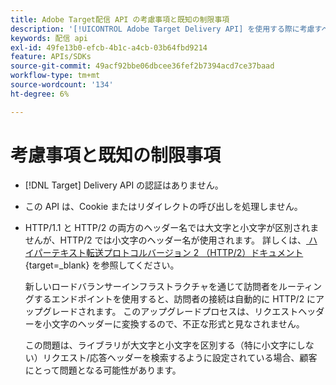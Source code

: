```yaml
---
title: Adobe Target配信 API の考慮事項と既知の制限事項
description: '[!UICONTROL Adobe Target Delivery API] を使用する際に考慮すべき考慮事項と既知の制限事項は何ですか？'
keywords: 配信 api
exl-id: 49fe13b0-efcb-4b1c-a4cb-03b64fbd9214
feature: APIs/SDKs
source-git-commit: 49acf92bbe06dbcee36fef2b7394acd7ce37baad
workflow-type: tm+mt
source-wordcount: '134'
ht-degree: 6%

---
```


# 考慮事項と既知の制限事項

* [!DNL Target] Delivery API の認証はありません。
* この API は、Cookie またはリダイレクトの呼び出しを処理しません。
* HTTP/1.1 と HTTP/2 の両方のヘッダー名では大文字と小文字が区別されませんが、HTTP/2 では小文字のヘッダー名が使用されます。 詳しくは、[ ハイパーテキスト転送プロトコルバージョン 2 （HTTP/2）ドキュメント ](https://www.rfc-editor.org/rfc/rfc7540#section-8.1.2){target=_blank} を参照してください。

  新しいロードバランサーインフラストラクチャを通じて訪問者をルーティングするエンドポイントを使用すると、訪問者の接続は自動的に HTTP/2 にアップグレードされます。 このアップグレードプロセスは、リクエストヘッダーを小文字のヘッダーに変換するので、不正な形式と見なされません。

  この問題は、ライブラリが大文字と小文字を区別する（特に小文字にしない）リクエスト/応答ヘッダーを検索するように設定されている場合、顧客にとって問題となる可能性があります。
